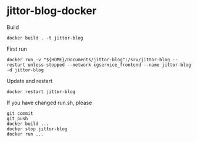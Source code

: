# jittor-blog-docker

Build

```
docker build . -t jittor-blog
```

First run
```
docker run -v "${HOME}/Documents/jittor-blog":/srv/jittor-blog --restart unless-stopped --network cgservice_frontend --name jittor-blog -d jittor-blog
```

Update and restart
```
docker restart jittor-blog
```

If you have changed run.sh, please
```
git commit
git push
docker build ...
docker stop jittor-blog
docker run ...
```
